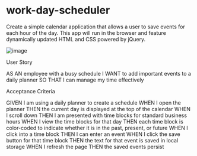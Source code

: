 # work-day-scheduler

Create a simple calendar application that allows a user to save events for each hour of the day. This app will run in the browser and feature dynamically updated HTML and CSS powered by jQuery.

![image](https://user-images.githubusercontent.com/89672040/160189269-b565c4dc-4917-49ad-89d9-40e7d3979812.png)


User Story

AS AN employee with a busy schedule
I WANT to add important events to a daily planner
SO THAT I can manage my time effectively

Acceptance Criteria

GIVEN I am using a daily planner to create a schedule
WHEN I open the planner
THEN the current day is displayed at the top of the calendar
WHEN I scroll down
THEN I am presented with time blocks for standard business hours
WHEN I view the time blocks for that day
THEN each time block is color-coded to indicate whether it is in the past, present, or future
WHEN I click into a time block
THEN I can enter an event
WHEN I click the save button for that time block
THEN the text for that event is saved in local storage
WHEN I refresh the page
THEN the saved events persist
